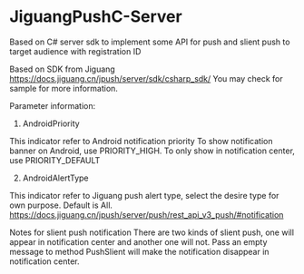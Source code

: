 # JiguangPushC-Server
Based on C# server sdk to implement some API for push and slient push to target audience with registration ID

Based on SDK from Jiguang https://docs.jiguang.cn/jpush/server/sdk/csharp_sdk/
You may check for sample for more information.

Parameter information:

1. AndroidPriority 

  This indicator refer to Android notification priority
  To show notification banner on Android, use PRIORITY_HIGH. To only show in notification center, use PRIORITY_DEFAULT

2. AndroidAlertType

  This indicator refer to Jiguang push alert type, select the desire type for own purpose. Default is All.
  https://docs.jiguang.cn/jpush/server/push/rest_api_v3_push/#notification


Notes for slient push notification
  There are two kinds of slient push, one will appear in notification center and another one will not.
  Pass an empty message to method PushSlient will make the notification disappear in notification center.
